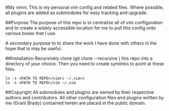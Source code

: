 #My vimrc
This is my personal vim config and related files. Where possible, all plugins are added as submodules for easy tracking and upgrade.

##Purpose
The purpose of this repo is to centralize all of vim configuration and to create a widely accessible location for me to pull this config onto various boxes that I use.

A secondary purpose to to share the work I have done with others in the hope that is may be useful.

##Installation
Recursively clone (git clone --recursive <URI>) this repo into a directory of your choice. Then you need to create symlinks to point at these files.

    ln -s <PATH TO REPO>/vimrc ~/.vimrc
    ln -s <PATH TO REPO>/vim ~/.vim

##Copyright
All submodules and plugins are owned by their respective authors and contributors. All other configuration files and plugins written by me (Grant Brady) contained herein are placed in the public domain.

